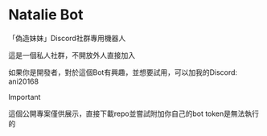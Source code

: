 # Natalie Bot
「偽造妹妹」Discord社群專用機器人

這是一個私人社群，不開放外人直接加入

如果你是開發者，對於這個Bot有興趣，並想要試用，可以加我的Discord: ani20168

> [!IMPORTANT]
> 這個公開專案僅供展示，直接下載repo並嘗試附加你自己的bot token是無法執行的
